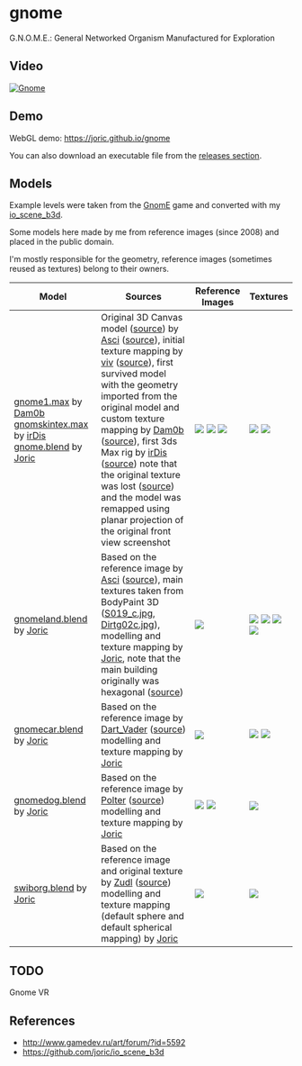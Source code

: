 # gnome

G.N.O.M.E.: General Networked Organism Manufactured for Exploration

## Video

[![Gnome](http://img.youtube.com/vi/t6sZvxw3B5g/0.jpg)](https://www.youtube.com/watch?v=t6sZvxw3B5g)

## Demo

WebGL demo: https://joric.github.io/gnome

You can also download an executable file from the [releases section](https://github.com/joric/gnome/releases).

## Models

Example levels were taken from the [GnomE](http://www.gamedev.ru/projects/forum/?id=93344) game and converted with my [io_scene_b3d](https://github.com/joric/io_scene_b3d).

Some models here made by me from reference images (since 2008) and placed in the public domain.

I'm mostly responsible for the geometry, reference images (sometimes reused as textures) belong to their owners.

Model | Sources | Reference Images | Textures
------|--------|---------|---------
[gnome1.max][gnome_max] by [Dam0b][dam0b] [gnomskintex.max][gnome_rig] by [irDis][irdis] [gnome.blend][gnome_blend] by [Joric][joric]|Original 3D Canvas model ([source][gnome_asci_canvas_ref]) by [Asci][asci] ([source][gnome_asci_model_ref]), initial texture mapping by [viv][viv] ([source][gnome_viv_ref]), first survived model with the geometry imported from the original model and custom texture mapping by [Dam0b][dam0b] ([source][gnome_dam0b_ref]), first 3ds Max rig by [irDis][irdis] ([source][irdis_ref]) note that the original texture was lost ([source][gnome_asci_lost_ref]) and the model was remapped using planar projection of the original front view screenshot | ![][gnome_i1] ![][gnome_i2] ![][gnome_i3] | ![][gnome_t1] ![][gnome_t2]
[gnomeland.blend][gnomeland_blend] by [Joric][joric] | Based on the reference image by [Asci][asci] ([source][gnome_thread]), main textures taken from BodyPaint 3D ([S019_c.jpg][gnomeland_bp1], [Dirtg02c.jpg][gnomeland_bp2]), modelling and texture mapping by [Joric][joric], note that the main building originally was hexagonal ([source][gnomeland_asci_hex_ref])| ![][gnomeland_i1] | ![][gnomeland_t1] ![][gnomeland_t2] ![][gnomeland_t3] ![][gnomeland_t4]
[gnomecar.blend][gnomecar_blend] by [Joric][joric]| Based on the reference image by [Dart_Vader][dart_vader] ([source][gnomecar_ref]) modelling and texture mapping by [Joric][joric] | ![][gnomecar_i1] | ![][gnomecar_t1] ![][gnomecar_t2]
[gnomedog.blend][gnomedog_blend] by [Joric][joric]| Based on the reference image by [Polter][polter] ([source][gnomedog_ref]) modelling and texture mapping by [Joric][joric] | ![][gnomedog_i1] ![][gnomedog_i2] | ![][gnomedog_i1]
[swiborg.blend][swiborg_blend] by [Joric][joric] | Based on the reference image and original texture by [Zudl][zudl] ([source][swiborg_ref]) modelling and texture mapping (default sphere and default spherical mapping) by [Joric][joric] | ![][swiborg_i1] | ![][swiborg_t1]


## TODO

Gnome VR

## References

* http://www.gamedev.ru/art/forum/?id=5592
* https://github.com/joric/io_scene_b3d

[asci]: https://gamedev.ru/users/?id=11394
[polter]: https://gamedev.ru/users/?id=22663
[dart_vader]: https://gamedev.ru/users/?id=19207
[joric]: https://github.com/joric
[dam0b]: https://gamedev.ru/users/?id=18641
[viv]: https://gamedev.ru/users/?id=2499
[zudl]: https://gamedev.ru/users/?id=29656
[irdis]: https://gamedev.ru/users/?id=31379
[irdis_ref]: http://shtirlic.com/wiki/gnome

[gnome_thread]: http://www.gamedev.ru/art/forum/?id=5592
[gnome_max]: https://joric.github.io/gnome/archive/gnome_max.zip
[gnome_rig]: https://joric.github.io/gnome/archive/gnom.zip
[gnome_blend]: src/Assets/models/gnome/gnome.blend
[gnome_asci_model_ref]: http://www.gamedev.ru/art/forum/?id=5592&page=34#m502
[gnome_asci_canvas_ref]: https://gamedev.ru/art/forum/?id=5592&page=3#m31
[gnome_asci_lost_ref]: https://gamedev.ru/art/forum/?id=5592&page=35#m512
[gnome_viv_ref]: http://www.gamedev.ru/art/forum/?id=5592&page=34#m507
[gnome_dam0b_ref]: http://www.gamedev.ru/art/forum/?id=5592&page=35#m514
[gnome_i1]: src/Assets/models/gnome/textures/gnomeall.jpg
[gnome_i2]: src/Assets/models/gnome/textures/gnomeall2.jpg
[gnome_i3]: src/Assets/models/gnome/textures/gnomeallgird.jpg
[gnome_t1]: src/Assets/models/gnome/gnomeall.JPG
[gnome_t2]: src/Assets/models/gnome/textures/yad.jpg

[gnomeland_blend]: src/Assets/models/gnomeland/gnomeland.blend
[gnomeland_asci_hex_ref]: https://gamedev.ru/art/forum/?id=5592&page=401#m6000
[gnomeland_i1]: src/Assets/models/gnomeland/textures/gnomeland.3_4.jpg
[gnomeland_t1]: src/Assets/models/gnomeland/textures/GLBRICKS.JPG
[gnomeland_t2]: src/Assets/models/gnomeland/textures/GLGROUND.JPG
[gnomeland_t3]: src/Assets/models/gnomeland/textures/GLWIND01.JPG
[gnomeland_t4]: src/Assets/models/gnomeland/textures/GLWIND02.JPG
[gnomeland_bp1]: src/Assets/models/gnomeland/textures/S019_c.jpg
[gnomeland_bp2]: src/Assets/models/gnomeland/textures/Dirtg02c.jpg

[gnomecar_blend]: src/Assets/models/gnomecar/gnomecar.blend
[gnomecar_ref]: http://www.gamedev.ru/projects/forum/?id=8855&page=2#m16
[gnomecar_i1]: src/Assets/models/gnomecar/textures/gnomecar_orig.jpg
[gnomecar_t1]: src/Assets/models/gnomecar/textures/GC_BODY.JPG 
[gnomecar_t2]: src/Assets/models/gnomecar/textures/GC_WHEEL.JPG

[gnomedog_blend]: src/Assets/models/gnomedog/gnomedog.blend
[gnomedog_ref]: http://www.gamedev.ru/art/forum/?id=5592&page=156#m2335
[gnomedog_i1]: src/Assets/models/gnomedog/textures/gnomedog.jpg
[gnomedog_i2]: src/Assets/models/gnomedog/textures/gnomedog_tb.png

[swiborg_blend]: src/Assets/models/swiborg/swiborg.blend
[swiborg_ref]: http://www.gamedev.ru/flame/forum/?id=66447
[swiborg_i1]: src/Assets/models/swiborg/textures/Sharnf8.jpg
[swiborg_t1]: src/Assets/models/swiborg/textures/swiborg.jpg


